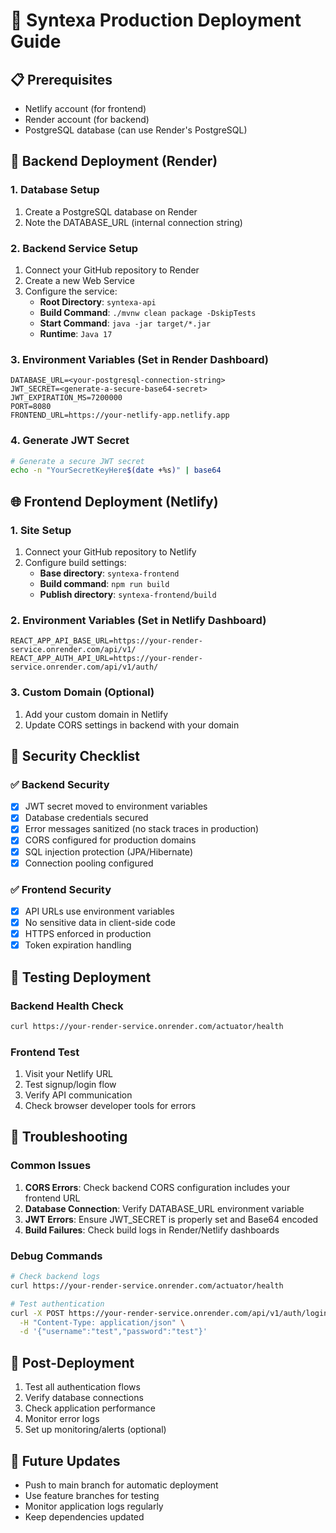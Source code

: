 # 🚀 Syntexa Production Deployment Guide

## 📋 Prerequisites
- Netlify account (for frontend)
- Render account (for backend)
- PostgreSQL database (can use Render's PostgreSQL)

## 🔧 Backend Deployment (Render)

### 1. Database Setup
1. Create a PostgreSQL database on Render
2. Note the DATABASE_URL (internal connection string)

### 2. Backend Service Setup
1. Connect your GitHub repository to Render
2. Create a new Web Service
3. Configure the service:
   - **Root Directory**: `syntexa-api`
   - **Build Command**: `./mvnw clean package -DskipTests`
   - **Start Command**: `java -jar target/*.jar`
   - **Runtime**: `Java 17`

### 3. Environment Variables (Set in Render Dashboard)
```
DATABASE_URL=<your-postgresql-connection-string>
JWT_SECRET=<generate-a-secure-base64-secret>
JWT_EXPIRATION_MS=7200000
PORT=8080
FRONTEND_URL=https://your-netlify-app.netlify.app
```

### 4. Generate JWT Secret
```bash
# Generate a secure JWT secret
echo -n "YourSecretKeyHere$(date +%s)" | base64
```

## 🌐 Frontend Deployment (Netlify)

### 1. Site Setup
1. Connect your GitHub repository to Netlify
2. Configure build settings:
   - **Base directory**: `syntexa-frontend`
   - **Build command**: `npm run build`
   - **Publish directory**: `syntexa-frontend/build`

### 2. Environment Variables (Set in Netlify Dashboard)
```
REACT_APP_API_BASE_URL=https://your-render-service.onrender.com/api/v1/
REACT_APP_AUTH_API_URL=https://your-render-service.onrender.com/api/v1/auth/
```

### 3. Custom Domain (Optional)
1. Add your custom domain in Netlify
2. Update CORS settings in backend with your domain

## 🔐 Security Checklist

### ✅ Backend Security
- [x] JWT secret moved to environment variables
- [x] Database credentials secured
- [x] Error messages sanitized (no stack traces in production)
- [x] CORS configured for production domains
- [x] SQL injection protection (JPA/Hibernate)
- [x] Connection pooling configured

### ✅ Frontend Security
- [x] API URLs use environment variables
- [x] No sensitive data in client-side code
- [x] HTTPS enforced in production
- [x] Token expiration handling

## 🧪 Testing Deployment

### Backend Health Check
```bash
curl https://your-render-service.onrender.com/actuator/health
```

### Frontend Test
1. Visit your Netlify URL
2. Test signup/login flow
3. Verify API communication
4. Check browser developer tools for errors

## 🚨 Troubleshooting

### Common Issues
1. **CORS Errors**: Check backend CORS configuration includes your frontend URL
2. **Database Connection**: Verify DATABASE_URL environment variable
3. **JWT Errors**: Ensure JWT_SECRET is properly set and Base64 encoded
4. **Build Failures**: Check build logs in Render/Netlify dashboards

### Debug Commands
```bash
# Check backend logs
curl https://your-render-service.onrender.com/actuator/health

# Test authentication
curl -X POST https://your-render-service.onrender.com/api/v1/auth/login \
  -H "Content-Type: application/json" \
  -d '{"username":"test","password":"test"}'
```

## 📝 Post-Deployment
1. Test all authentication flows
2. Verify database connections
3. Check application performance
4. Monitor error logs
5. Set up monitoring/alerts (optional)

## 🔄 Future Updates
- Push to main branch for automatic deployment
- Use feature branches for testing
- Monitor application logs regularly
- Keep dependencies updated
